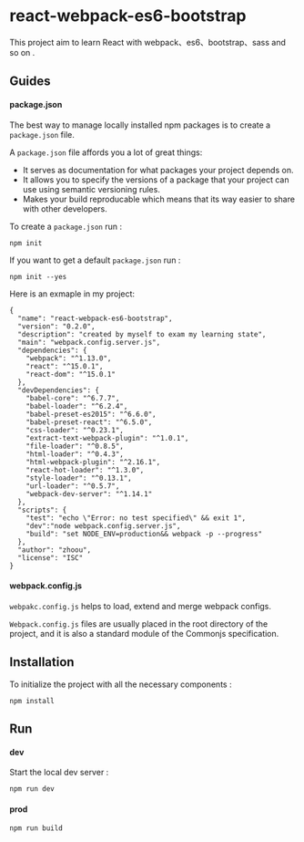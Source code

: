 # react-webpack-es6-bootstrap
This project aim to learn React with webpack、es6、bootstrap、sass and so on .

## Guides
#### package.json

The best way to manage locally installed npm packages is to create a `package.json` file.

A `package.json` file affords you a lot of great things:
* It serves as documentation for what packages your project depends on.
* It allows you to specify the versions of a package that your project can use using semantic versioning rules.
* Makes your build reproducable which means that its way easier to share with other developers.

To create a `package.json` run :
```
npm init
```
If you want to get a default `package.json` run :
```
npm init --yes
```
Here is an exmaple in my project:
```
{
  "name": "react-webpack-es6-bootstrap",
  "version": "0.2.0",
  "description": "created by myself to exam my learning state",
  "main": "webpack.config.server.js",
  "dependencies": {
    "webpack": "^1.13.0",
    "react": "^15.0.1",
    "react-dom": "^15.0.1"
  },
  "devDependencies": {
    "babel-core": "^6.7.7",
    "babel-loader": "^6.2.4",
    "babel-preset-es2015": "^6.6.0",
    "babel-preset-react": "^6.5.0",
    "css-loader": "^0.23.1",
    "extract-text-webpack-plugin": "^1.0.1",
    "file-loader": "^0.8.5",
    "html-loader": "^0.4.3",
    "html-webpack-plugin": "^2.16.1",
    "react-hot-loader": "^1.3.0",
    "style-loader": "^0.13.1",
    "url-loader": "^0.5.7",
    "webpack-dev-server": "^1.14.1"
  },
  "scripts": {
    "test": "echo \"Error: no test specified\" && exit 1",
    "dev":"node webpack.config.server.js",
    "build": "set NODE_ENV=production&& webpack -p --progress"
  },
  "author": "zhoou",
  "license": "ISC"
}
```

#### webpack.config.js

`webpakc.config.js` helps to load, extend and merge webpack configs.

`Webpack.config.js` files are usually placed in the root directory of the project, and it is also a standard module of the Commonjs specification.

## Installation

To initialize the project with all the necessary components :
```
npm install
```
## Run
#### dev
Start the local dev server :
```
npm run dev
```
#### prod
```
npm run build
```


